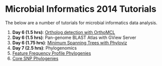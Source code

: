 Microbial Informatics 2014 Tutorials
====================================

The below are a number of tutorials for microbial informatics data analysis.

1. **Day 6 (1.5 hrs)**: [Ortholog detection with OrthoMCL](orthomcl-tutorial/README.md)
2. **Day 6 (1.5 hrs)**: Pan-genome BLAST Atlas with GView Server
3. **Day 6 (1.75 hrs)**: [Minimum Spanning Trees with Phyloviz](mst-tutorial/README.md)
4. **Day 7 (2.5 hrs)**: Phylogenomics
  1. [Feature Frequency Profile Phylogenies](ffp-phylogeny-tutorial/README.md)
  2. [Core SNP Phylogenies](core-snp-tutorial/README.md)
